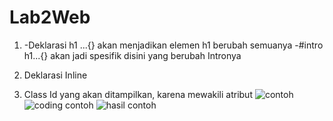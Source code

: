 # Lab2Web
1. -Deklarasi h1 ...{} akan menjadikan elemen h1 berubah semuanya
   -#intro h1...{} akan jadi spesifik disini yang berubah Intronya
   
2. Deklarasi Inline 
3. Class Id yang akan ditampilkan, karena mewakili atribut
![contoh](https://user-images.githubusercontent.com/81576195/113587744-6d9a0c00-9659-11eb-8621-44d49d866570.png)
![coding contoh](https://user-images.githubusercontent.com/81576195/113587752-7094fc80-9659-11eb-923b-41edccdbfc97.png)
![hasil contoh](https://user-images.githubusercontent.com/81576195/113587757-725ec000-9659-11eb-8b15-6db0fe3743aa.png)
